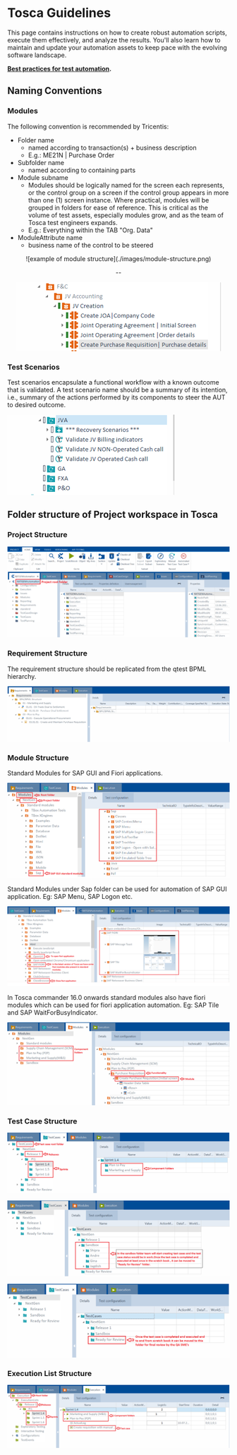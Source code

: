 # Tosca Guidelines

This page contains instructions on how to create robust automation scripts, execute them effectively, and analyze the results. You'll also learn how to maintain and update your automation assets to keep pace with the evolving software landscape.

 **[Best practices for test automation](./tosca-best-practices.md).**

## Naming Conventions

### Modules

The following convention is recommended by Tricentis:

- Folder name
    - named according to transaction(s) + business description
    - E.g.: ME21N | Purchase Order
- Subfolder name
    - named according to containing parts
- Module subname
    - Modules should be logically named for the screen each represents, or the control group on a screen if the control group appears in more than one (1) screen instance.  Where practical, modules will be grouped in folders for ease of reference. This is critical as the volume of test assets, especially modules grow, and as the team of Tosca test engineers expands.
    - E.g.: Everything within the TAB "Org. Data"
- ModuleAttribute name
    - business name of the control to be steered

<center>
![example of module structure](./images/module-structure.png)

--

![naming convention - modules](./images/naming-convention-modules.png)
</center>

### Test Scenarios

Test scenarios encapsulate a functional workflow with a known outcome that is validated. A test scenario name should be a summary of its intention, i.e., summary of the actions performed by its components to steer the AUT to desired outcome.

![naming convention - test scenarios](./images/naming-convention-test-scenarios.png)

## Folder structure of Project workspace in Tosca 

### Project Structure

![folder structure - project structure](./images/folder-structure-project-structure.png)

### Requirement Structure

The requirement structure should be replicated from the qtest BPML hierarchy.

![folder structure - Requirement Structure](./images/folder-structure-Requirement-Structure.png)

### Module Structure

Standard Modules for SAP GUI and Fiori applications.

![Folder structure - module structure](./images/folder-structure-module-structure.png)

Standard Modules under Sap folder can be used for automation of SAP GUI application. Eg: SAP Menu, SAP Logon etc.

![folder structure - sap folder](./images/folder-structure-sap-folder.png)

In Tosca commander 16.0 onwards standard modules also have fiori modules which can be used for fiori application automation. Eg: SAP Tile and SAP WaitForBusyIndicator.

![folder structure - fiori](./images/folder-structure-fiori.png)

### Test Case Structure

![test case structure 1](./images/test-case-structure1.png)

![test case structure 2](./images/test-case-structure2.png)

![test case structure 3](./images/test-case-structure3.png)

### Execution List Structure

![execution list structure](./images/execution-list-structure.png)